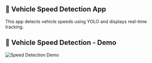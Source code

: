 ## 🚗 Vehicle Speed Detection App

This app detects vehicle speeds using YOLO and displays real-time tracking.

## 🚗 Vehicle Speed Detection - Demo

![Speed Detection Demo](https://github.com/saifudheenTK/Vehicle-Speed-Ditection/blob/main/vehicle%20speed%20estimation/screen-capture%20(1)%20(online-video-cutter.com).gif?raw=true)


